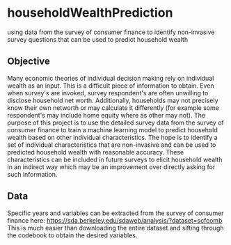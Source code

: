 # householdWealthPrediction
using data from the survey of consumer finance to identify non-invasive survey questions that can be used to predict household wealth

## Objective
Many economic theories of individual decision making rely on individual wealth as an input. This is a difficult piece of information to obtain. Even when survey's are invoked, survey respondent's are often unwilling to disclose household net worth. Additionally, households may not precisely know their own networth or may calculate it differently (for example some respondent's may include home equity where as other may not). The purpose of this project is to use the detailed survey data from the survey of consumer finance to train a machine learning model to predict household wealth based on other individual characteristics. The hope is to identify a set of individual characteristics that are non-invasive and can be used to predicted household wealth with reasonable accuracy. These characteristics can be included in future surveys to elicit household wealth in an indirect way which may be an improvement over directly asking for such information.

## Data
Specific years and variables can be extracted from the survey of consumer finance here: https://sda.berkeley.edu/sdaweb/analysis/?dataset=scfcomb 
This is much easier than downloading the entire dataset and sifting through the codebook to obtain the desired variables.




